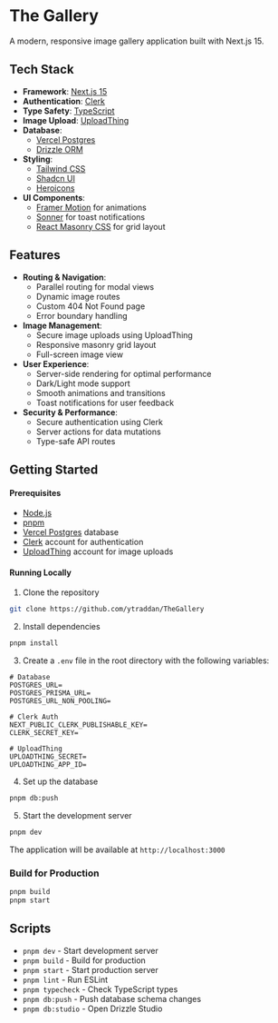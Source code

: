 # The Gallery

A modern, responsive image gallery application built with Next.js 15.

## Tech Stack

- **Framework**: [Next.js 15](https://nextjs.org/)
- **Authentication**: [Clerk](https://clerk.com/)
- **Type Safety**: [TypeScript](https://www.typescriptlang.org/)
- **Image Upload**: [UploadThing](https://uploadthing.com/)
- **Database**:
  - [Vercel Postgres](https://vercel.com/storage/postgres)
  - [Drizzle ORM](https://orm.drizzle.team/)
- **Styling**:
  - [Tailwind CSS](https://tailwindcss.com/)
  - [Shadcn UI](https://ui.shadcn.com/)
  - [Heroicons](https://heroicons.com/)
- **UI Components**:
  - [Framer Motion](https://www.framer.com/motion/) for animations
  - [Sonner](https://sonner.emilkowal.ski/) for toast notifications
  - [React Masonry CSS](https://www.npmjs.com/package/react-masonry-css) for grid layout

## Features

- **Routing & Navigation**:
  - Parallel routing for modal views
  - Dynamic image routes
  - Custom 404 Not Found page
  - Error boundary handling
- **Image Management**:
  - Secure image uploads using UploadThing
  - Responsive masonry grid layout
  - Full-screen image view
- **User Experience**:
  - Server-side rendering for optimal performance
  - Dark/Light mode support
  - Smooth animations and transitions
  - Toast notifications for user feedback
- **Security & Performance**:
  - Secure authentication using Clerk
  - Server actions for data mutations
  - Type-safe API routes

## Getting Started

#### Prerequisites

- [Node.js](https://nodejs.org/)
- [pnpm](https://pnpm.io/)
- [Vercel Postgres](https://vercel.com/storage/postgres) database
- [Clerk](https://clerk.com/) account for authentication
- [UploadThing](https://uploadthing.com/) account for image uploads

#### Running Locally
1. Clone the repository

```bash
git clone https://github.com/ytraddan/TheGallery
```

2. Install dependencies

```bash
pnpm install
```

3. Create a `.env` file in the root directory with the following variables:

```env
# Database
POSTGRES_URL=
POSTGRES_PRISMA_URL=
POSTGRES_URL_NON_POOLING=

# Clerk Auth
NEXT_PUBLIC_CLERK_PUBLISHABLE_KEY=
CLERK_SECRET_KEY=

# UploadThing
UPLOADTHING_SECRET=
UPLOADTHING_APP_ID=
```

4. Set up the database

```bash
pnpm db:push
```

5. Start the development server

```bash
pnpm dev
```

The application will be available at `http://localhost:3000`

### Build for Production

```bash
pnpm build
pnpm start
```

## Scripts

- `pnpm dev` - Start development server
- `pnpm build` - Build for production
- `pnpm start` - Start production server
- `pnpm lint` - Run ESLint
- `pnpm typecheck` - Check TypeScript types
- `pnpm db:push` - Push database schema changes
- `pnpm db:studio` - Open Drizzle Studio
